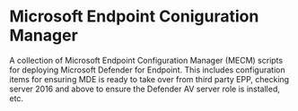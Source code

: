 # Microsoft Endpoint Coniguration Manager
A collection of Microsoft Endpoint Configuration Manager (MECM) scripts for deploying Microsoft Defender for Endpoint. This includes configuration items for ensuring MDE is ready to take over from third party EPP, checking server 2016 and above to ensure the Defender AV server role is installed, etc.
